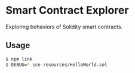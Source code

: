 # Smart Contract Explorer

Exploring behaviors of Solidity smart contracts.

## Usage

```bash
$ npm link
$ DEBUG=* sce resources/HelloWorld.sol
```
